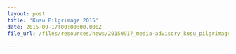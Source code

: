 ```yaml
---
layout: post
title: 'Kusu Pilgrimage 2015'
date: 2015-09-17T00:00:00.000Z
file_url: /files/resources/news/20150917_media-advisory_kusu_pilgrimage_2015.pdf

---
```


